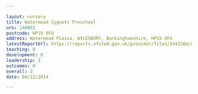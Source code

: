 ```yaml
---

layout: nursery
title: Watermead Cygnets Preschool
urn: 140883
postcode: HP19 0FU
address: Watermead Piazza, AYLESBURY, Buckinghamshire, HP19 0FU
latestReportUrl: https://reports.ofsted.gov.uk/provider/files/2443384/urn/140883.pdf
teaching: 0
development: 0
leadership: 2
outcomes: 0
overall: 2
date: 04/12/2014

---
```

